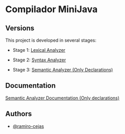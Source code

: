 
# Compilador MiniJava

## Versions

This project is developed in several stages:

- Stage 1: [Lexical Analyzer](https://github.com/ramiro-cejas/AnalizadorLexico2023)

- Stage 2: [Syntax Analyzer](https://github.com/ramiro-cejas/ceiSyntax)

- Stage 3: [Semantic Analyzer (Only Declarations)](https://github.com/ramiro-cejas/ceiSem)

## Documentation

[Semantic Analyzer Documentation (Only declarations)](https://github.com/ramiro-cejas/ceiSem/blob/main/Informe%20CeI%20Analizador%20Sem%C3%A1ntico.pdf)

## Authors

- [@ramiro-cejas](https://www.github.com/ramiro-cejas)

